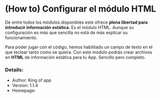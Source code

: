 # **(How to) Configurar el módulo HTML**

De entre todos los módulos disponibles este ofrece **plena libertad para introducir información estática**. Es el módulo HTML. Aunque su configuración es más que sencilla no está de más explicar su funcionamiento.

Para poder jugar con el código, hemos habilitado un campo de texto en el que teclear tanto como se quiera. Con este módulo podrás crear archivos en **HTML** de información estática para tu App. Sencillo pero completo.

### Details:

- Author: King of app
- Version: 1.1.4
- Homepage:
